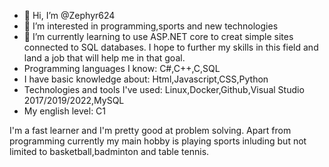 - 👋 Hi, I’m @Zephyr624
- 👀 I’m interested in programming,sports and new technologies
- 🌱 I’m currently learning to use ASP.NET core to creat simple sites connected to SQL databases. I hope to further my skills in this field and land a job that will 
help me in that goal.
- Programming languages I know: C#,C++,C,SQL
- I have basic knowledge about: Html,Javascript,CSS,Python
- Technologies and tools I've used: Linux,Docker,Github,Visual Studio 2017/2019/2022,MySQL
- My english level: C1

I'm a fast learner and I'm pretty good at problem solving.
Apart from programming currently my main hobby is playing sports inluding but not limited to basketball,badminton and table tennis.

<!---
Zephyr624/Zephyr624 is a ✨ special ✨ repository because its `README.md` (this file) appears on your GitHub profile.
You can click the Preview link to take a look at your changes.
--->
